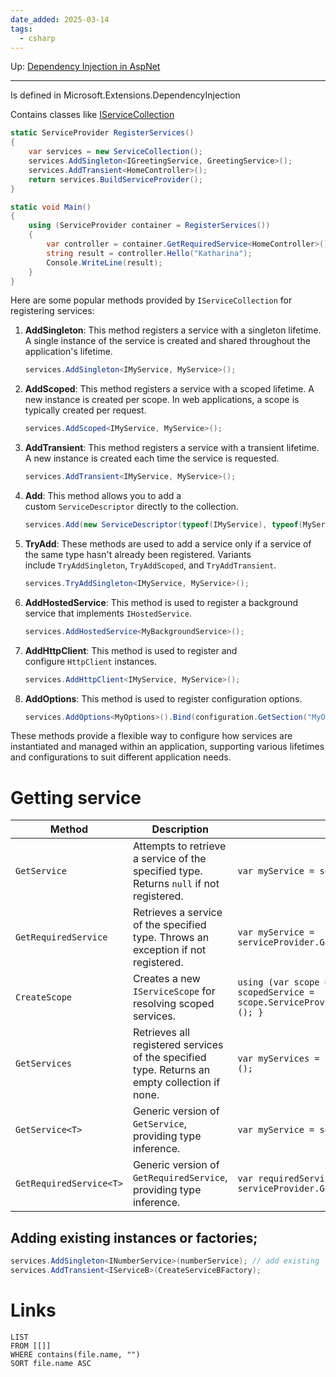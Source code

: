 ```yaml
---
date_added: 2025-03-14
tags:
  - csharp
---
```

Up: [Dependency Injection in AspNet](Dependency%20Injection%20in%20AspNet.md)

---

Is defined in Microsoft.Extensions.DependencyInjection

 Contains classes like [IServiceCollection](IServiceCollection.md)

```cs
static ServiceProvider RegisterServices()
{
	var services = new ServiceCollection();
	services.AddSingleton<IGreetingService, GreetingService>();
	services.AddTransient<HomeController>();
	return services.BuildServiceProvider();
}

static void Main()
{
	using (ServiceProvider container = RegisterServices())
	{
		var controller = container.GetRequiredService<HomeController>();
		string result = controller.Hello("Katharina");
		Console.WriteLine(result);
	}
}
```

Here are some popular methods provided by `IServiceCollection` for registering services:

1. **AddSingleton**: This method registers a service with a singleton lifetime. A single instance of the service is created and shared throughout the application's lifetime.
    
    ```csharp
    services.AddSingleton<IMyService, MyService>();
    ```
    
2. **AddScoped**: This method registers a service with a scoped lifetime. A new instance is created per scope. In web applications, a scope is typically created per request.
    
    ```csharp
    services.AddScoped<IMyService, MyService>();
    ```
    
3. **AddTransient**: This method registers a service with a transient lifetime. A new instance is created each time the service is requested.
    
    ```csharp
    services.AddTransient<IMyService, MyService>();
    ```
    
4. **Add**: This method allows you to add a custom `ServiceDescriptor` directly to the collection.
    
    ```csharp
    services.Add(new ServiceDescriptor(typeof(IMyService), typeof(MyService), ServiceLifetime.Singleton));
    ```
    
5. **TryAdd**: These methods are used to add a service only if a service of the same type hasn't already been registered. Variants include `TryAddSingleton`, `TryAddScoped`, and `TryAddTransient`.
    
    ```csharp
    services.TryAddSingleton<IMyService, MyService>();
    ```
    
6. **AddHostedService**: This method is used to register a background service that implements `IHostedService`.
    
    ```csharp
    services.AddHostedService<MyBackgroundService>();
    ```
    
7. **AddHttpClient**: This method is used to register and configure `HttpClient` instances.
    
    ```csharp
    services.AddHttpClient<IMyService, MyService>();
    ```
    
8. **AddOptions**: This method is used to register configuration options.
    
    ```csharp
    services.AddOptions<MyOptions>().Bind(configuration.GetSection("MyOptions"));
    ```
    

These methods provide a flexible way to configure how services are instantiated and managed within an application, supporting various lifetimes and configurations to suit different application needs.


# Getting service

| Method                  | Description                                                                                   | Example Usage                                                                                                                             |
| ----------------------- | --------------------------------------------------------------------------------------------- | ----------------------------------------------------------------------------------------------------------------------------------------- |
| `GetService`            | Attempts to retrieve a service of the specified type. Returns `null` if not registered.       | `var myService = serviceProvider.GetService<IMyService>();`                                                                               |
| `GetRequiredService`    | Retrieves a service of the specified type. Throws an exception if not registered.             | `var myService = serviceProvider.GetRequiredService<IMyService>();`                                                                       |
| `CreateScope`           | Creates a new `IServiceScope` for resolving scoped services.                                  | `using (var scope = serviceProvider.CreateScope()) { var scopedService = scope.ServiceProvider.GetRequiredService<IMyScopedService>(); }` |
| `GetServices`           | Retrieves all registered services of the specified type. Returns an empty collection if none. | `var myServices = serviceProvider.GetServices<IMyService>();`                                                                             |
| `GetService<T>`         | Generic version of `GetService`, providing type inference.                                    | `var myService = serviceProvider.GetService<MyService>();`                                                                                |
| `GetRequiredService<T>` | Generic version of `GetRequiredService`, providing type inference.                            | `var requiredService = serviceProvider.GetRequiredService<MyService>();`                                                                  |

## Adding existing instances or factories;
```cs
services.AddSingleton<INumberService>(numberService); // add existing
services.AddTransient<IServiceB>(CreateServiceBFactory);
```
# Links
```dataview
LIST
FROM [[]]
WHERE contains(file.name, "")
SORT file.name ASC
```
